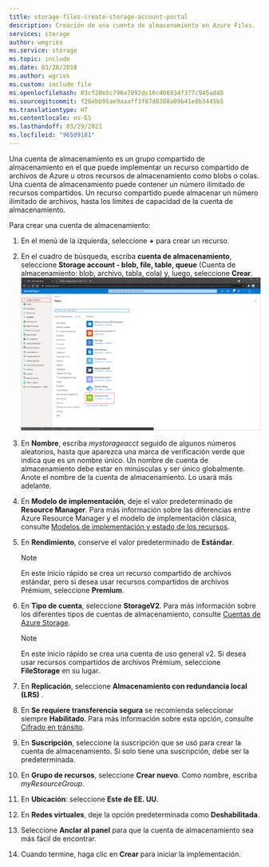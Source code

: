```yaml
---
title: storage-files-create-storage-account-portal
description: Creación de una cuenta de almacenamiento en Azure Files.
services: storage
author: wmgries
ms.service: storage
ms.topic: include
ms.date: 03/28/2018
ms.author: wgries
ms.custom: include file
ms.openlocfilehash: 03cf20e5c796a7092dc16c466934f377c945ad48
ms.sourcegitcommit: f28ebb95ae9aaaff3f87d8388a09b41e0b3445b5
ms.translationtype: HT
ms.contentlocale: es-ES
ms.lasthandoff: 03/29/2021
ms.locfileid: "96509181"
---
```

Una cuenta de almacenamiento es un grupo compartido de almacenamiento en el que puede implementar un recurso compartido de archivos de Azure u otros recursos de almacenamiento como blobs o colas. Una cuenta de almacenamiento puede contener un número ilimitado de recursos compartidos. Un recurso compartido puede almacenar un número ilimitado de archivos, hasta los límites de capacidad de la cuenta de almacenamiento.

Para crear una cuenta de almacenamiento:

1. En el menú de la izquierda, seleccione **+** para crear un recurso.
1. En el cuadro de búsqueda, escriba **cuenta de almacenamiento**, seleccione **Storage account - blob, file, table, queue** (Cuenta de almacenamiento: blob, archivo, tabla, cola) y, luego, seleccione **Crear**.
    ![Captura de pantalla del aspecto que la entrada de la cuenta de almacenamiento debería tener en el cuadro de diálogo de búsqueda de recursos](../articles/storage/files/media/storage-how-to-use-files-portal/create-storage-account-1.png)

1. En **Nombre**, escriba *mystorageacct* seguido de algunos números aleatorios, hasta que aparezca una marca de verificación verde que indica que es un nombre único. Un nombre de cuenta de almacenamiento debe estar en minúsculas y ser único globalmente. Anote el nombre de la cuenta de almacenamiento. Lo usará más adelante. 
1. En **Modelo de implementación**, deje el valor predeterminado de **Resource Manager**. Para más información sobre las diferencias entre Azure Resource Manager y el modelo de implementación clásica, consulte [Modelos de implementación y estado de los recursos](../articles/azure-resource-manager/management/deployment-models.md).
1. En **Rendimiento**, conserve el valor predeterminado de **Estándar**.
    
    > [!NOTE]
    > En este inicio rápido se crea un recurso compartido de archivos estándar, pero si desea usar recursos compartidos de archivos Prémium, seleccione **Premium**.

1. En **Tipo de cuenta**, seleccione **StorageV2**. Para más información sobre los diferentes tipos de cuentas de almacenamiento, consulte [Cuentas de Azure Storage](../articles/storage/common/storage-account-overview.md?toc=%2fazure%2fstorage%2ffiles%2ftoc.json).

    > [!NOTE]
    > En este inicio rápido se crea una cuenta de uso general v2. Si desea usar recursos compartidos de archivos Prémium, seleccione **FileStorage** en su lugar.

1. En **Replicación**, seleccione **Almacenamiento con redundancia local (LRS)** . 
1. En **Se requiere transferencia segura** se recomienda seleccionar siempre **Habilitado**. Para más información sobre esta opción, consulte [Cifrado en tránsito](../articles/storage/common/storage-require-secure-transfer.md?toc=%2fazure%2fstorage%2ffiles%2ftoc.json).
1. En **Suscripción**, seleccione la suscripción que se usó para crear la cuenta de almacenamiento. Si solo tiene una suscripción, debe ser la predeterminada.
1. En **Grupo de recursos**, seleccione **Crear nuevo**. Como nombre, escriba *myResourceGroup*.
1. En **Ubicación**: seleccione **Este de EE. UU**.
1. En **Redes virtuales**, deje la opción predeterminada como **Deshabilitada**. 
1. Seleccione **Anclar al panel** para que la cuenta de almacenamiento sea más fácil de encontrar.
1. Cuando termine, haga clic en **Crear** para iniciar la implementación.